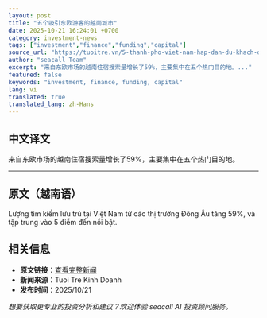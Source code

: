 ```yaml
---
layout: post
title: "五个吸引东欧游客的越南城市"
date: 2025-10-21 16:24:01 +0700
category: investment-news
tags: ["investment","finance","funding","capital"]
source_url: "https://tuoitre.vn/5-thanh-pho-viet-nam-hap-dan-du-khach-dong-au-20251021200040256.htm"
author: "seacall Team"
excerpt: "来自东欧市场的越南住宿搜索量增长了59%，主要集中在五个热门目的地。..."
featured: false
keywords: "investment, finance, funding, capital"
lang: vi
translated: true
translated_lang: zh-Hans
---
```


## 中文译文

来自东欧市场的越南住宿搜索量增长了59%，主要集中在五个热门目的地。

---

## 原文（越南语）

Lượng tìm kiếm lưu trú tại Việt Nam từ các thị trường Đông Âu tăng 59%, và tập trung vào 5 điểm đến nổi bật.

## 相关信息

- **原文链接**：[查看完整新闻](https://tuoitre.vn/5-thanh-pho-viet-nam-hap-dan-du-khach-dong-au-20251021200040256.htm)
- **新闻来源**：Tuoi Tre Kinh Doanh
- **发布时间**：2025/10/21

*想要获取更专业的投资分析和建议？欢迎体验 seacall AI 投资顾问服务。*
